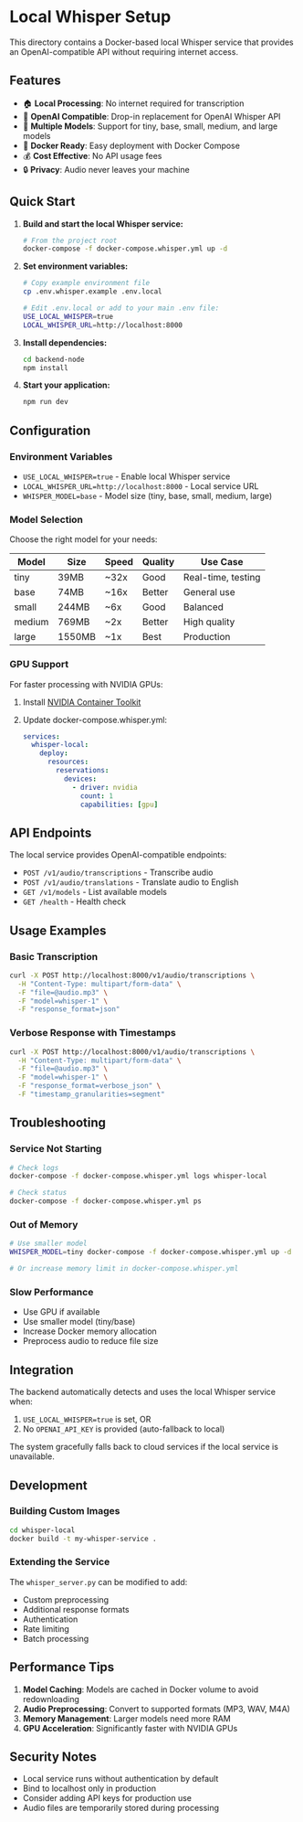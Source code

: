 # Local Whisper Setup

This directory contains a Docker-based local Whisper service that provides an OpenAI-compatible API without requiring internet access.

## Features

- 🏠 **Local Processing**: No internet required for transcription
- 🔌 **OpenAI Compatible**: Drop-in replacement for OpenAI Whisper API
- 🚀 **Multiple Models**: Support for tiny, base, small, medium, and large models
- 🐳 **Docker Ready**: Easy deployment with Docker Compose
- 💰 **Cost Effective**: No API usage fees
- 🔒 **Privacy**: Audio never leaves your machine

## Quick Start

1. **Build and start the local Whisper service:**

   ```bash
   # From the project root
   docker-compose -f docker-compose.whisper.yml up -d
   ```

2. **Set environment variables:**

   ```bash
   # Copy example environment file
   cp .env.whisper.example .env.local

   # Edit .env.local or add to your main .env file:
   USE_LOCAL_WHISPER=true
   LOCAL_WHISPER_URL=http://localhost:8000
   ```

3. **Install dependencies:**

   ```bash
   cd backend-node
   npm install
   ```

4. **Start your application:**
   ```bash
   npm run dev
   ```

## Configuration

### Environment Variables

- `USE_LOCAL_WHISPER=true` - Enable local Whisper service
- `LOCAL_WHISPER_URL=http://localhost:8000` - Local service URL
- `WHISPER_MODEL=base` - Model size (tiny, base, small, medium, large)

### Model Selection

Choose the right model for your needs:

| Model  | Size   | Speed | Quality | Use Case           |
| ------ | ------ | ----- | ------- | ------------------ |
| tiny   | 39MB   | ~32x  | Good    | Real-time, testing |
| base   | 74MB   | ~16x  | Better  | General use        |
| small  | 244MB  | ~6x   | Good    | Balanced           |
| medium | 769MB  | ~2x   | Better  | High quality       |
| large  | 1550MB | ~1x   | Best    | Production         |

### GPU Support

For faster processing with NVIDIA GPUs:

1. Install [NVIDIA Container Toolkit](https://docs.nvidia.com/datacenter/cloud-native/container-toolkit/install-guide.html)

2. Update docker-compose.whisper.yml:
   ```yaml
   services:
     whisper-local:
       deploy:
         resources:
           reservations:
             devices:
               - driver: nvidia
                 count: 1
                 capabilities: [gpu]
   ```

## API Endpoints

The local service provides OpenAI-compatible endpoints:

- `POST /v1/audio/transcriptions` - Transcribe audio
- `POST /v1/audio/translations` - Translate audio to English
- `GET /v1/models` - List available models
- `GET /health` - Health check

## Usage Examples

### Basic Transcription

```bash
curl -X POST http://localhost:8000/v1/audio/transcriptions \
  -H "Content-Type: multipart/form-data" \
  -F "file=@audio.mp3" \
  -F "model=whisper-1" \
  -F "response_format=json"
```

### Verbose Response with Timestamps

```bash
curl -X POST http://localhost:8000/v1/audio/transcriptions \
  -H "Content-Type: multipart/form-data" \
  -F "file=@audio.mp3" \
  -F "model=whisper-1" \
  -F "response_format=verbose_json" \
  -F "timestamp_granularities=segment"
```

## Troubleshooting

### Service Not Starting

```bash
# Check logs
docker-compose -f docker-compose.whisper.yml logs whisper-local

# Check status
docker-compose -f docker-compose.whisper.yml ps
```

### Out of Memory

```bash
# Use smaller model
WHISPER_MODEL=tiny docker-compose -f docker-compose.whisper.yml up -d

# Or increase memory limit in docker-compose.whisper.yml
```

### Slow Performance

- Use GPU if available
- Use smaller model (tiny/base)
- Increase Docker memory allocation
- Preprocess audio to reduce file size

## Integration

The backend automatically detects and uses the local Whisper service when:

1. `USE_LOCAL_WHISPER=true` is set, OR
2. No `OPENAI_API_KEY` is provided (auto-fallback to local)

The system gracefully falls back to cloud services if the local service is unavailable.

## Development

### Building Custom Images

```bash
cd whisper-local
docker build -t my-whisper-service .
```

### Extending the Service

The `whisper_server.py` can be modified to add:

- Custom preprocessing
- Additional response formats
- Authentication
- Rate limiting
- Batch processing

## Performance Tips

1. **Model Caching**: Models are cached in Docker volume to avoid redownloading
2. **Audio Preprocessing**: Convert to supported formats (MP3, WAV, M4A)
3. **Memory Management**: Larger models need more RAM
4. **GPU Acceleration**: Significantly faster with NVIDIA GPUs

## Security Notes

- Local service runs without authentication by default
- Bind to localhost only in production
- Consider adding API keys for production use
- Audio files are temporarily stored during processing
